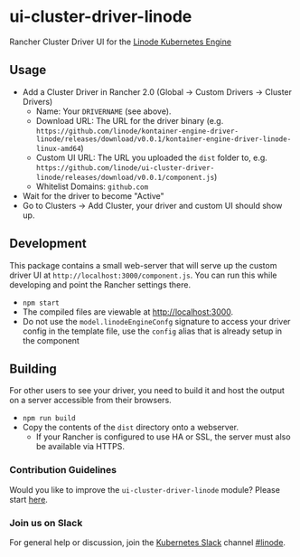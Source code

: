 # ui-cluster-driver-linode

Rancher Cluster Driver UI for the [Linode Kubernetes Engine](https://www.linode.com/products/kubernetes/)

## Usage

<!-- TODO: not needed in Rancher x.x+ -->

* Add a Cluster Driver in Rancher 2.0 (Global -> Custom Drivers -> Cluster Drivers)
  * Name: Your `DRIVERNAME` (see above).
  * Download URL: The URL for the driver binary (e.g. `https://github.com/linode/kontainer-engine-driver-linode/releases/download/v0.0.1/kontainer-engine-driver-linode-linux-amd64`)
  * Custom UI URL: The URL you uploaded the `dist` folder to, e.g. `https://github.com/linode/ui-cluster-driver-linode/releases/download/v0.0.1/component.js`)
  * Whitelist Domains: `github.com`
* Wait for the driver to become "Active"
* Go to Clusters -> Add Cluster, your driver and custom UI should show up.

## Development

This package contains a small web-server that will serve up the custom driver UI at `http://localhost:3000/component.js`.  You can run this while developing and point the Rancher settings there.

* `npm start`
* The compiled files are viewable at <http://localhost:3000>.
* Do not use the `model.linodeEngineConfg` signature to access your driver config in the template file, use the `config` alias that is already setup in the component

## Building

For other users to see your driver, you need to build it and host the output on a server accessible from their browsers.

* `npm run build`
* Copy the contents of the `dist` directory onto a webserver.
  * If your Rancher is configured to use HA or SSL, the server must also be available via HTTPS.


### Contribution Guidelines

Would you like to improve the `ui-cluster-driver-linode` module? Please start [here](https://github.com/linode/ui-cluster-driver-linode/blob/master/.github/CONTRIBUTING.md).


### Join us on Slack

For general help or discussion, join the [Kubernetes Slack](http://slack.k8s.io/) channel [#linode](https://kubernetes.slack.com/messages/CD4B15LUR).
